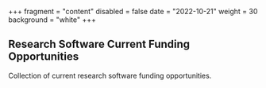 +++
fragment = "content"
disabled = false
date = "2022-10-21"
weight = 30
background = "white"
+++

## Research Software Current Funding Opportunities

Collection of current research software funding opportunities.

<!--
<style>
  <table class="class="table-condensed table-bordered table-hover">
</style>
//-->



